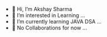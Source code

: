 - 👋 Hi, I’m Akshay Sharma 
- 👀 I’m interested in Learning ...
- 🌱 I’m currently learning JAVA DSA ...
- 💞️ No Collaborations for now ...

<!---
akshay4git/akshay4git is a ✨ special ✨ repository because its `README.md` (this file) appears on your GitHub profile.
You can click the Preview link to take a look at your changes.
--->
